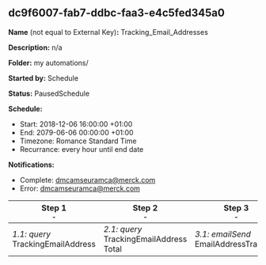 ## dc9f6007-fab7-ddbc-faa3-e4c5fed345a0

**Name** (not equal to External Key)**:** Tracking_Email_Addresses

**Description:** n/a

**Folder:** my automations/

**Started by:** Schedule

**Status:** PausedSchedule

**Schedule:**

* Start: 2018-12-06 16:00:00 +01:00
* End: 2079-06-06 00:00:00 +01:00
* Timezone: Romance Standard Time
* Recurrance: every hour until end date

**Notifications:**

* Complete: dmcamseuramca@merck.com
* Error: dmcamseuramca@merck.com

| Step 1<br>_<small>-</small>_ | Step 2<br>_<small>-</small>_ | Step 3<br>_<small>-</small>_ |
| --- | --- | --- |
| _1.1: query_<br>TrackingEmailAddress | _2.1: query_<br>TrackingEmailAddress Total | _3.1: emailSend_<br>EmailAddressTracking |
